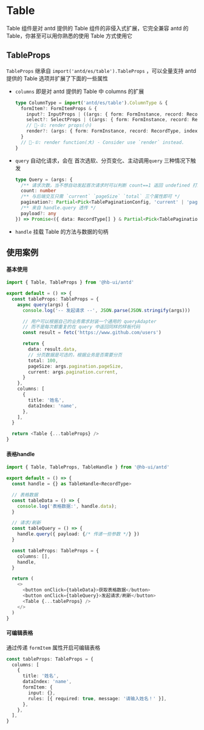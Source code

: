 # Table

Table 组件是对 antd 提供的 Table 组件的非侵入式扩展，它完全兼容 antd 的 Table，你甚至可以用你熟悉的使用 Table 方式使用它

## TableProps

`TableProps` 继承自 `import('antd/es/table').TableProps` ，可以全量支持 antd 提供的  Table 选项并扩展了下面的一些属性

- `columns` 即是对 antd 提供的 Table 中 columns 的扩展

  ```ts
  type ColumnType = import('antd/es/table').ColumnType & {
    formItem?: FormItemProps & {
      input?: InputProps | ((args: { form: FormInstance, record: RecordType, index: number }) => InputProps | void | null | undefined)
      select?: SelectProps | ((args: { form: FormInstance, record: RecordType, index: number }) => SelectProps | void | null | undefined)
      // 🐞-①: render props(小)
      render?: (args: { form: FormInstance, record: RecordType, index: number }) => React.ReactNode
    }
    // 🐞-①: render function(大) - Consider use `render` instead.
  }
  ```

- `query` 自动化请求，会在 首次选软、分页变化、主动调用`query` 三种情况下触发

  ```ts
  type Query = (args: {
    /** 请求次数，当不想自动发起首次请求时可以判断 count==1 返回 undefined 打断请求 - 内部维护 */
    count: number
    /** 与后端交互只需 `current` `pageSize` `total` 三个属性即可 */
    pagination?: Partial<Pick<TablePaginationConfig, 'current' | 'pageSize' | 'total'>>
    /** 来自 handle.query 透传 */
    payload?: any
  }) => Promise<({ data: RecordType[] } & Partial<Pick<TablePaginationConfig, 'current' | 'pageSize' | 'total'>>) | void>
  ```

- `handle` 挂载 Table 的方法与数据的句柄

## 使用案例

#### 基本使用

```ts
import { Table, TableProps } from '@hb-ui/antd'

export default = () => {
  const tableProps: TableProps = {
    async query(args) {
      console.log('-- 发起请求 --', JSON.parse(JSON.stringify(args)))

      // 用户可以根据自己的业务需求封装一个通用的 queryAdapter
      // 而不是每次都重复的在 query 中返回同样的样板代码
      const result = fetc('https://www.github.com/users')

      return {
        data: result.data,
        // 分页数据是可选的，根据业务是否需要分页
        total: 100,
        pageSize: args.pagination.pageSize,
        current: args.pagination.current,
      }
    },
    columns: [
      {
        title: '姓名',
        dataIndex: 'name',
      },
    ],
  }

  return <Table {...tableProps} />
}
```

#### 表格handle

```ts
import { Table, TableProps, TableHandle } from '@hb-ui/antd'

export default = () => {
  const handle = {} as TableHandle<RecordType>

  // 表格数据
  const tableData = () => {
    console.log('表格数据:', handle.data);
  }

  // 请求/刷新
  const tableQuery = () => {
    handle.query({ payload: {/* 传递一些参数 */} })
  }

  const tableProps: TableProps = {
    columns: [],
    handle,
  }

  return (
    <>
      <button onClick={tableData}>获取表格数据</button>
      <button onClick={tableQuery}>发起请求/刷新</button>
      <Table {...tableProps} />
    </>
  )
}
```

#### 可编辑表格

通过传递 `formItem` 属性开启可编辑表格

```ts
const tableProps: TableProps = {
  columns: [
    {
      title: '姓名',
      dataIndex: 'name',
      formItem: {
        input: {},
        rules: [{ required: true, message: '请输入姓名！' }],
      },
    },
  ],
}
```
